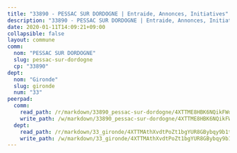 ```yaml
---
title: "33890 - PESSAC SUR DORDOGNE | Entraide, Annonces, Initiatives"
description: "33890 - PESSAC SUR DORDOGNE | Entraide, Annonces, Initiatives"
date: 2020-01-11T14:09:21+09:00
collapsible: false
layout: commune
comm:
  nom: "PESSAC SUR DORDOGNE"
  slug: pessac-sur-dordogne
  cp: "33890"
dept:
  nom: "Gironde"
  slug: gironde
  num: "33"
peerpad:
  comm:
    read_path: /r/markdown/33890_pessac-sur-dordogne/4XTTME8HBK6NQikFWdUvr8C9uYL63iHHcAmE3xZGQjEEZgGFV
    write_path: /w/markdown/33890_pessac-sur-dordogne/4XTTME8HBK6NQikFWdUvr8C9uYL63iHHcAmE3xZGQjEEZgGFV-K3TgTjS6qhgsSp25sNJ1FUTw5Xre1UgtaaHt38HMPRYfFtE3KQqdPqovmmoa3rT3xVtkoVKA5QCzv57D8tckK7dvSeWXLMBVCQ9Vz6eY2KVkjzJ5GH1sjt8hFHCbq7Z9kBgpF5fq
  dept:
    read_path: /r/markdown/33_gironde/4XTTMAthXvdtPoZt1bgYUR8GBybqy9b1tLUaaKDw5iKj57LRt
    write_path: /w/markdown/33_gironde/4XTTMAthXvdtPoZt1bgYUR8GBybqy9b1tLUaaKDw5iKj57LRt-K3TgU8ogmN5s8hbKrZhkV9P1KQiFepNWXjoYRvdMTW1jt7eRXTmrjG677tN9mcUTsALjzYGgb8mvcrYPJn2Jd8cTiBmF9aZcbgdcQL1kzCPJnSf6X8tpEcGPdTr5qT6cQqEpt6oQ
---
```


